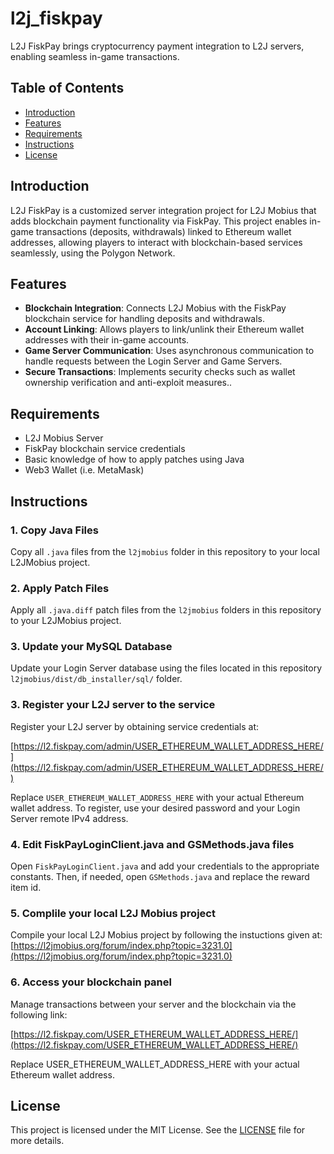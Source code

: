 # l2j_fiskpay

L2J FiskPay brings cryptocurrency payment integration to L2J servers, enabling seamless in-game transactions.


## Table of Contents

- [Introduction](#introduction)
- [Features](#features)
- [Requirements](#requirements)
- [Instructions](#instructions)
- [License](#license)


## Introduction

L2J FiskPay is a customized server integration project for L2J Mobius that adds blockchain payment functionality via FiskPay. This project enables in-game transactions (deposits, withdrawals) linked to Ethereum wallet addresses, allowing players to interact with blockchain-based services seamlessly, using the Polygon Network.


## Features

- **Blockchain Integration**: Connects L2J Mobius with the FiskPay blockchain service for handling deposits and withdrawals.
- **Account Linking**: Allows players to link/unlink their Ethereum wallet addresses with their in-game accounts.
- **Game Server Communication**: Uses asynchronous communication to handle requests between the Login Server and Game Servers.
- **Secure Transactions**: Implements security checks such as wallet ownership verification and anti-exploit measures..


## Requirements

- L2J Mobius Server
- FiskPay blockchain service credentials
- Basic knowledge of how to apply patches using Java
- Web3 Wallet (i.e. MetaMask)


## Instructions

### 1. Copy Java Files

Copy all `.java` files from the `l2jmobius` folder in this repository to your local L2JMobius project.

### 2. Apply Patch Files

Apply all `.java.diff` patch files from the `l2jmobius` folders in this repository to your L2JMobius project.

### 3. Update your MySQL Database

Update your Login Server database using the files located in this repository `l2jmobius/dist/db_installer/sql/` folder.

### 3. Register your L2J server to the service

Register your L2J server by obtaining service credentials at:

[https://l2.fiskpay.com/admin/USER_ETHEREUM_WALLET_ADDRESS_HERE/](https://l2.fiskpay.com/admin/USER_ETHEREUM_WALLET_ADDRESS_HERE/)

Replace `USER_ETHEREUM_WALLET_ADDRESS_HERE` with your actual Ethereum wallet address. To register, use your desired password and your Login Server remote IPv4 address.

### 4. Edit FiskPayLoginClient.java and GSMethods.java files

Open `FiskPayLoginClient.java` and add your credentials to the appropriate constants. Then, if needed, open `GSMethods.java` and replace the reward item id.

### 5. Complile your local L2J Mobius project

Compile your local L2J Mobius project by following the instuctions given at:
[https://l2jmobius.org/forum/index.php?topic=3231.0](https://l2jmobius.org/forum/index.php?topic=3231.0)

### 6. Access your blockchain panel

Manage transactions between your server and the blockchain via the following link:

[https://l2.fiskpay.com/USER_ETHEREUM_WALLET_ADDRESS_HERE/](https://l2.fiskpay.com/USER_ETHEREUM_WALLET_ADDRESS_HERE/)

Replace USER_ETHEREUM_WALLET_ADDRESS_HERE with your actual Ethereum wallet address. 


## License

This project is licensed under the MIT License. See the [LICENSE](LICENSE) file for more details.
